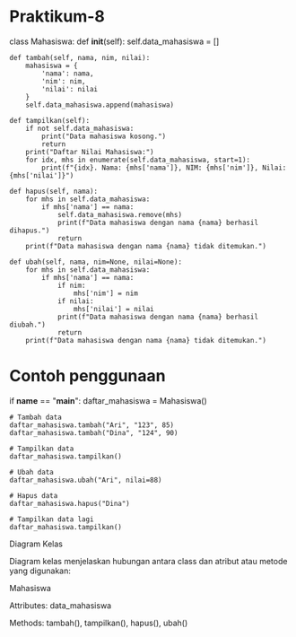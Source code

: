 # Praktikum-8



class Mahasiswa:
    def __init__(self):
        self.data_mahasiswa = []

    def tambah(self, nama, nim, nilai):
        mahasiswa = {
            'nama': nama,
            'nim': nim,
            'nilai': nilai
        }
        self.data_mahasiswa.append(mahasiswa)

    def tampilkan(self):
        if not self.data_mahasiswa:
            print("Data mahasiswa kosong.")
            return
        print("Daftar Nilai Mahasiswa:")
        for idx, mhs in enumerate(self.data_mahasiswa, start=1):
            print(f"{idx}. Nama: {mhs['nama']}, NIM: {mhs['nim']}, Nilai: {mhs['nilai']}")

    def hapus(self, nama):
        for mhs in self.data_mahasiswa:
            if mhs['nama'] == nama:
                self.data_mahasiswa.remove(mhs)
                print(f"Data mahasiswa dengan nama {nama} berhasil dihapus.")
                return
        print(f"Data mahasiswa dengan nama {nama} tidak ditemukan.")

    def ubah(self, nama, nim=None, nilai=None):
        for mhs in self.data_mahasiswa:
            if mhs['nama'] == nama:
                if nim:
                    mhs['nim'] = nim
                if nilai:
                    mhs['nilai'] = nilai
                print(f"Data mahasiswa dengan nama {nama} berhasil diubah.")
                return
        print(f"Data mahasiswa dengan nama {nama} tidak ditemukan.")

# Contoh penggunaan
if __name__ == "__main__":
    daftar_mahasiswa = Mahasiswa()
    
    # Tambah data
    daftar_mahasiswa.tambah("Ari", "123", 85)
    daftar_mahasiswa.tambah("Dina", "124", 90)
    
    # Tampilkan data
    daftar_mahasiswa.tampilkan()
    
    # Ubah data
    daftar_mahasiswa.ubah("Ari", nilai=88)
    
    # Hapus data
    daftar_mahasiswa.hapus("Dina")
    
    # Tampilkan data lagi
    daftar_mahasiswa.tampilkan()

Diagram Kelas

Diagram kelas menjelaskan hubungan antara class dan atribut atau metode yang digunakan:

Mahasiswa

Attributes: data_mahasiswa

Methods: tambah(), tampilkan(), hapus(), ubah()  
